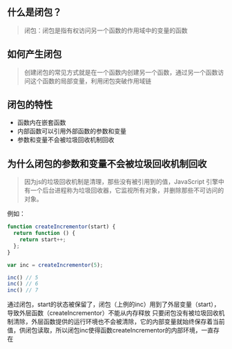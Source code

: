 ## 什么是闭包？

> 闭包：闭包是指有权访问另一个函数的作用域中的变量的函数

## 如何产生闭包

> 创建闭包的常见方式就是在一个函数内创建另一个函数，通过另一个函数访问这个函数的局部变量，利用闭包突破作用域链

## 闭包的特性

- 函数内在嵌套函数
- 内部函数可以引用外部函数的参数和变量
- 参数和变量不会被垃圾回收机制回收

## 为什么闭包的参数和变量不会被垃圾回收机制回收

> 因为js的垃圾回收机制是清理，那些没有被引用到的值，JavaScript 引擎中有一个后台进程称为垃圾回收器，它监视所有对象，并删除那些不可访问的对象。

例如：

```js   
function createIncrementor(start) {
  return function () {
    return start++;
  };
}

var inc = createIncrementor(5);

inc() // 5
inc() // 6
inc() // 7
```
通过闭包，start的状态被保留了，闭包（上例的inc）用到了外层变量（start），导致外层函数（createIncrementor）不能从内存释放
只要闭包没有被垃圾回收机制清除，外层函数提供的运行环境也不会被清除，它的内部变量就始终保存着当前值，供闭包读取，所以闭包inc使得函数createIncrementor的内部环境，一直存在